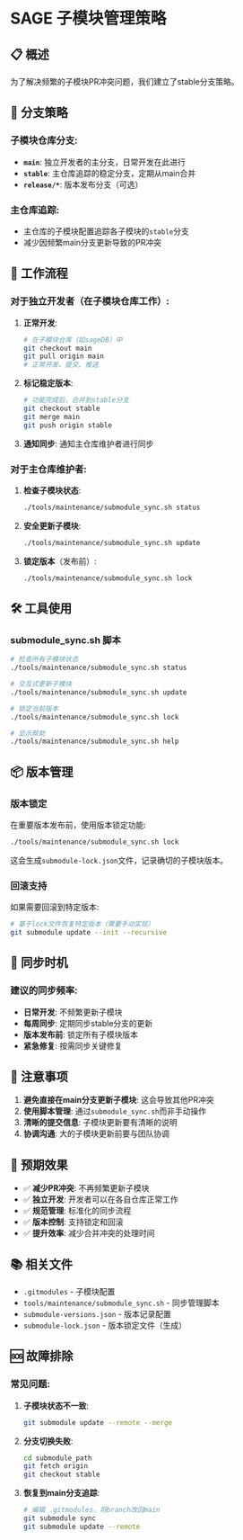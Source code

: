 # SAGE 子模块管理策略

## 📋 概述

为了解决频繁的子模块PR冲突问题，我们建立了stable分支策略。

## 🌿 分支策略

### 子模块仓库分支:
- **`main`**: 独立开发者的主分支，日常开发在此进行
- **`stable`**: 主仓库追踪的稳定分支，定期从main合并
- **`release/*`**: 版本发布分支（可选）

### 主仓库追踪:
- 主仓库的子模块配置追踪各子模块的`stable`分支
- 减少因频繁main分支更新导致的PR冲突

## 👥 工作流程

### 对于独立开发者（在子模块仓库工作）:

1. **正常开发**:
   ```bash
   # 在子模块仓库（如sageDB）中
   git checkout main
   git pull origin main
   # 正常开发、提交、推送
   ```

2. **标记稳定版本**:
   ```bash
   # 功能完成后，合并到stable分支
   git checkout stable
   git merge main
   git push origin stable
   ```

3. **通知同步**: 通知主仓库维护者进行同步

### 对于主仓库维护者:

1. **检查子模块状态**:
   ```bash
   ./tools/maintenance/submodule_sync.sh status
   ```

2. **安全更新子模块**:
   ```bash
   ./tools/maintenance/submodule_sync.sh update
   ```

3. **锁定版本**（发布前）:
   ```bash
   ./tools/maintenance/submodule_sync.sh lock
   ```

## 🛠️ 工具使用

### submodule_sync.sh 脚本

```bash
# 检查所有子模块状态
./tools/maintenance/submodule_sync.sh status

# 交互式更新子模块
./tools/maintenance/submodule_sync.sh update

# 锁定当前版本
./tools/maintenance/submodule_sync.sh lock

# 显示帮助
./tools/maintenance/submodule_sync.sh help
```

## 📦 版本管理

### 版本锁定
在重要版本发布前，使用版本锁定功能:
```bash
./tools/maintenance/submodule_sync.sh lock
```

这会生成`submodule-lock.json`文件，记录确切的子模块版本。

### 回滚支持
如果需要回滚到特定版本:
```bash
# 基于lock文件恢复特定版本（需要手动实现）
git submodule update --init --recursive
```

## 🔄 同步时机

### 建议的同步频率:
- **日常开发**: 不频繁更新子模块
- **每周同步**: 定期同步stable分支的更新
- **版本发布前**: 锁定所有子模块版本
- **紧急修复**: 按需同步关键修复

## 🚨 注意事项

1. **避免直接在main分支更新子模块**: 这会导致其他PR冲突
2. **使用脚本管理**: 通过`submodule_sync.sh`而非手动操作
3. **清晰的提交信息**: 子模块更新要有清晰的说明
4. **协调沟通**: 大的子模块更新前要与团队协调

## 🎯 预期效果

- ✅ **减少PR冲突**: 不再频繁更新子模块
- ✅ **独立开发**: 开发者可以在各自仓库正常工作
- ✅ **规范管理**: 标准化的同步流程
- ✅ **版本控制**: 支持锁定和回滚
- ✅ **提升效率**: 减少合并冲突的处理时间

## 📚 相关文件

- `.gitmodules` - 子模块配置
- `tools/maintenance/submodule_sync.sh` - 同步管理脚本
- `submodule-versions.json` - 版本记录配置
- `submodule-lock.json` - 版本锁定文件（生成）

## 🆘 故障排除

### 常见问题:

1. **子模块状态不一致**:
   ```bash
   git submodule update --remote --merge
   ```

2. **分支切换失败**:
   ```bash
   cd submodule_path
   git fetch origin
   git checkout stable
   ```

3. **恢复到main分支追踪**:
   ```bash
   # 编辑 .gitmodules，将branch改回main
   git submodule sync
   git submodule update --remote
   ```